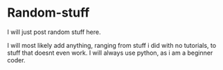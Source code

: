 # Random-stuff
I will just post random stuff here.


I will most likely add anything, ranging from stuff i did with no tutorials, to stuff that doesnt even work. I will always use python, as i am a beginner coder.
